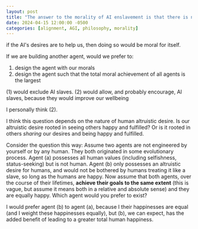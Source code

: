 ```yaml
---
layout: post
title: "The answer to the morality of AI enslavement is that there is no such thing as absolute morality"
date: 2024-04-15 12:00:00 -0500
categories: [alignment, AGI, philosophy, morality]
---
```


if the AI's desires are to help us, then doing so would be moral for itself.

If we are building another agent, would we prefer to: 
1. design the agent with our morals 
2. design the agent such that the total moral achievement of all agents is the largest

(1) would exclude AI slaves. (2) would allow, and probably encourage, AI slaves, because they would improve our wellbeing

I personally think (2).

I think this question depends on the nature of human altruistic desire. Is our altruistic desire rooted in seeing others happy and fulfilled? Or is it rooted in others *sharing* our desires and being happy and fulfilled.

Consider the question this way:
Assume two agents are not engineered by yourself or by any human. They both originated in some evolutionary process. Agent (a) possesses all human values (including selfishness, status-seeking) but is not human. Agent (b) only possesses an altruistic desire for humans, and would not be bothered by humans treating it like a slave, so long as the humans are happy. Now assume that both agents, over the course of their lifetimes, **achieve their goals to the same extent** (this is vague, but assume it means both in a relative and absolute sense) and they are equally happy. Which agent would you prefer to exist?

I would prefer agent (b) to agent (a), because I their happinesses are equal (and I weight these happinesses equally), but (b), we can expect, has the added benefit of leading to a greater total human happiness.